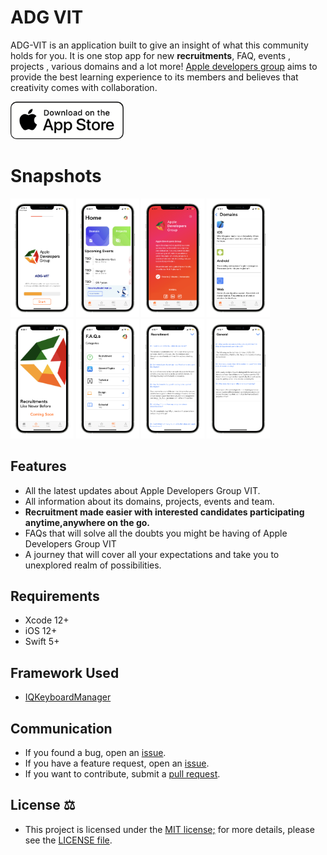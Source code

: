# ADG VIT

ADG-VIT is an application built to give an insight of what this community holds for you. It is one stop app for new **recruitments**, FAQ, events , projects , various domains and a lot more! [Apple developers group](https://adgvit.com) aims to provide the best learning experience to its members and believes that creativity comes with collaboration.

<a href="https://apps.apple.com/in/app/adg-vit/id1545733138">
  <img alt="Download on App Store" src="ADG-Externals/Assets/Download-On-The-App-Store.png" height=60>
</a>

# Snapshots

<p align = "centre"><img src = "ADG-Externals/Assets/IMG_5438_iphone12promaxsilver_portrait.png" width = "20%" height = "20%">
<img src = "ADG-Externals/Assets/IMG_5428_iphone12promaxsilver_portrait.png" width = "20%" height = "20%">
<img src = "ADG-Externals/Assets/IMG_5433_iphone12promaxsilver_portrait.png" width = "20%" height = "20%">
<img src = "ADG-Externals/Assets/IMG_5432_iphone12promaxsilver_portrait.png" width = "20%" height = "20%">
<img src = "ADG-Externals/Assets/IMG_5429_iphone12promaxsilver_portrait.png" width = "20%" height = "20%">
<img src = "ADG-Externals/Assets/IMG_5430_iphone12promaxsilver_portrait.png" width = "20%" height = "20%">
<img src = "ADG-Externals/Assets/IMG_5434_iphone12promaxsilver_portrait.png" width = "20%" height = "20%">
<img src = "ADG-Externals/Assets/IMG_5435_iphone12promaxsilver_portrait.png" width = "20%" height = "20%">
<!-- <img src = "ADG-Externals/Assets/IMG_5436_iphone12promaxsilver_portrait.png" width = "20%" height = "20%">
<img src = "ADG-Externals/Assets/IMG_5437_iphone12promaxsilver_portrait.png" width = "20%" height = "20%"> -->
  
</p>

## Features

- All the latest updates about Apple Developers Group VIT.
- All information about its domains, projects, events and team.
- **Recruitment made easier with interested candidates participating anytime,anywhere on the go.**
- FAQs that will solve all the doubts you might be having of Apple Developers Group VIT
- A journey that will cover all your expectations and take you to unexplored realm of possibilities.

## Requirements 
* Xcode 12+
* iOS 12+
*  Swift 5+

## Framework Used
* [IQKeyboardManager](https://github.com/hackiftekhar/IQKeyboardManager)

## Communication

* If you found a bug, open an [issue](https://github.com/ADG-VIT/ADG-Externals-App-iOS/issues).
* If you have a feature request, open an [issue](https://github.com/ADG-VIT/ADG-Externals-App-iOS/issues).
* If you want to contribute, submit a [pull request](https://github.com/ADG-VIT/ADG-Externals-App-iOS/pulls).

## License ⚖️
*  This project is licensed under the [MIT license;](https://opensource.org/licenses/MIT) for more details, please see the [LICENSE file](LICENSE).

